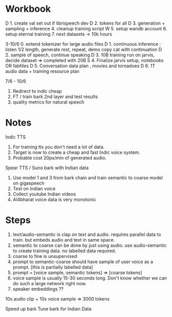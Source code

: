 Workbook
========

D 1. create val set out if librispeech dev
D 2. tokens for all
D 3. generation + sampling + inference 
4. cleanup training script
W 5. setup wandb account
6. setup eternal training
7. next datasets -> 10k hours

3-10/6
 0. extend tokenizer for large audio files
D 1. continuous inference : listen 1/2 length, generate rest, repeat, demo copy cat with continuation
D 2. sample of speech, continue speaking
D 3. 10B training run on jarvis, decide dataset => completed with 20B
S 4. Finalize jarvis setup, notebooks OR fabfiles
D 5. Conversation data plan , movies and tornadoes
D 6. 1T audio data + training resource plan

7/6 - 10/6
1. Redirect to indic cheap
2. FT / train bark 2nd layer and test results
3. quality metrics for natural speech

Notes
=====
Indic TTS

1. For training tts you don't need a lot of data. 
2. Target is now to create a cheap and fast Indic voice system.
3. Probable cost 20ps/min of generated audio.

Spear TTS / Suno bark with Indian data
1. Use model 1 and 3 from bark chain and train semantic to coarse model on gigaspeech
2. Test on Indian voice
3. Collect youtube Indian videos
4. AI4bharat voice data is very monotonic

Steps 
======

1. text/audio-semantic is clap on text and audio. requires parallel data to train. but embeds audio and text in same space. 
2. semantic to coarse can be done by just using audio. use audio-semantic to create training data. no labelled data required.
3. coarse to fine is unsupervised
4. prompt to semantic-coarse should have sample of user voice as a prompt. [this is partially labelled data]
5. prompt = [voice sample, semantic tokens] => [coarse tokens]
6. voice sample is usually 15-30 seconds long. Don't know whether we can do such a large network right now. 
7. speaker embeddings ??

10s audio clip + 10s voice sample => 3000 tokens

Speed up bark
Tune bark for Indian Data